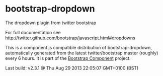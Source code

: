 # bootstrap-dropdown
The dropdown plugin from twitter bootstrap

For full documentation see http://twitter.github.com/bootstrap/javascript.html#dropdowns

This is a component.js compatible distribution of bootstrap-dropdown, automatically generated
from the latest twitter/bootstrap master (roughly) every 6 hours. It is part of the <a href="http://github.com/codemix/bootstrap-component">Bootstrap Component</a>
project.


Last build: v2.3.1 @ Thu Aug 29 2013 22:05:07 GMT+0100 (BST)
